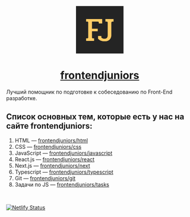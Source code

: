 <div align="center">
  <a href="https://frontendjuniors.netlify.app/" target="_blank">
    <img src="./fj.png" alt="frontendjuniors" />
  </a>
</div>

<div align="center">
  <h1>   <a href="https://frontendjuniors.netlify.app/" >frontendjuniors </a> </h1>
</div>

<p> Лучший помощник по подготовке к собеседованию по Front-End разработке. </p>

## Список основных тем, которые есть у нас на сайте frontendjuniors: 

<ol>
  <li> HTML — <a href="https://frontendjuniors.netlify.app/html" target="_blank"> frontendjuniors/html </a> </li>
  <li> CSS —  <a href="https://frontendjuniors.netlify.app/css" target="_blank"> frontendjuniors/css </a> </li>
  <li> JavaScript — <a href="https://frontendjuniors.netlify.app/javascript" target="_blank"> frontendjuniors/javascript </a> </li>
  <li> React.js —  <a href="https://frontendjuniors.netlify.app/react" target="_blank"> frontendjuniors/react </a> </li>
  <li> Next.js — <a href="https://frontendjuniors.netlify.app/next" target="_blank"> frontendjuniors/next </a> </li>
  <li> Typescript — <a href="https://frontendjuniors.netlify.app/typescript" target="_blank"> frontendjuniors/typescript </a> </li>
  <li> Git — <a href="https://frontendjuniors.netlify.app/git" target="_blank"> frontendjuniors/git </a> </li>
  <li> Задачи по JS — <a href="https://frontendjuniors.netlify.app/tasks" target="_blank"> frontendjuniors/tasks </a> </li>
</ol>

<br />

[![Netlify Status](https://api.netlify.com/api/v1/badges/7f486aa3-9f99-4399-913e-0b88e04da589/deploy-status)](https://app.netlify.com/sites/frontendjuniors/deploys)

